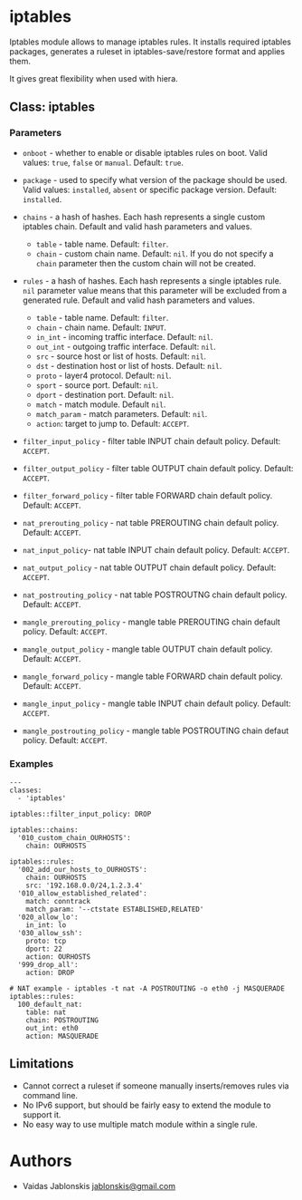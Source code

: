 iptables
===

Iptables module allows to manage iptables rules. It installs required iptables
packages, generates a ruleset in iptables-save/restore format and applies
them.

It gives great flexibility when used with hiera.


## Class: iptables

### Parameters
* `onboot` - whether to enable or disable iptables rules on boot. Valid values:
`true`, `false` or `manual`. Default: `true`.

* `package` - used to specify what version of the package should be used.
Valid values: `installed`, `absent` or specific package version. Default:
`installed`.

* `chains` - a hash of hashes. Each hash represents a single custom iptables chain.
Default and valid hash parameters and values.
  * `table` - table name. Default: `filter`.
  * `chain` - custom chain name. Default: `nil`. If you do not specify a `chain`
    parameter then the custom chain will not be created.

* `rules` - a hash of hashes. Each hash represents a single iptables rule. `nil`
parameter value means that this parameter will be excluded from a generated rule.
Default and valid hash parameters and values.
  * `table` - table name. Default: `filter`.
  * `chain` - chain name. Default: `INPUT`.
  * `in_int` - incoming traffic interface. Default: `nil`.
  * `out_int` - outgoing traffic interface. Default: `nil`.
  * `src` - source host or list of hosts. Default: `nil`.
  * `dst` - destination host or list of hosts. Default: `nil`.
  * `proto` - layer4 protocol. Default: `nil`.
  * `sport` - source port. Default: `nil`.
  * `dport` - destination port. Default: `nil`.
  * `match` - match module. Default `nil`.
  * `match_param` - match parameters. Default: `nil`.
  * `action`: target to jump to. Default: `ACCEPT`.

* `filter_input_policy` - filter table INPUT chain default policy. Default: `ACCEPT`.
* `filter_output_policy` - filter table OUTPUT chain default policy. Default: `ACCEPT`.
* `filter_forward_policy` - filter table FORWARD chain default policy. Default: `ACCEPT`.
* `nat_prerouting_policy` - nat table PREROUTING chain default policy. Default: `ACCEPT`.
* `nat_input_policy`- nat table INPUT chain default policy. Default: `ACCEPT`.
* `nat_output_policy` - nat table OUTPUT chain default policy. Default: `ACCEPT`.
* `nat_postrouting_policy` - nat table POSTROUTNG chain default policy. Default: `ACCEPT`.
* `mangle_prerouting_policy` - mangle table PREROUTING chain default policy. Default: `ACCEPT`.
* `mangle_output_policy` - mangle table OUTPUT chain default policy. Default: `ACCEPT`.
* `mangle_forward_policy` - mangle table FORWARD chain default policy. Default: `ACCEPT`.
* `mangle_input_policy` - mangle table INPUT chain default policy. Default: `ACCEPT`.
* `mangle_postrouting_policy` - mangle table POSTROUTING chain defaut policy. Default: `ACCEPT`.

### Examples

    ---
    classes:
      - 'iptables'
    
    iptables::filter_input_policy: DROP
    
    iptables::chains:
      '010_custom_chain_OURHOSTS':
        chain: OURHOSTS
    
    iptables::rules:
      '002_add_our_hosts_to_OURHOSTS':
        chain: OURHOSTS
        src: '192.168.0.0/24,1.2.3.4'
      '010_allow_established_related':
        match: conntrack
        match_param: '--ctstate ESTABLISHED,RELATED'
      '020_allow_lo':
        in_int: lo
      '030_allow_ssh':
        proto: tcp
        dport: 22
        action: OURHOSTS
      '999_drop_all':
        action: DROP

    # NAT example - iptables -t nat -A POSTROUTING -o eth0 -j MASQUERADE
    iptables::rules:
      100_default_nat:
        table: nat
        chain: POSTROUTING
        out_int: eth0
        action: MASQUERADE

## Limitations
* Cannot correct a ruleset if someone manually inserts/removes rules via command line.
* No IPv6 support, but should be fairly easy to extend the module to support it.
* No easy way to use multiple match module within a single rule.


# Authors
* Vaidas Jablonskis <jablonskis@gmail.com>

